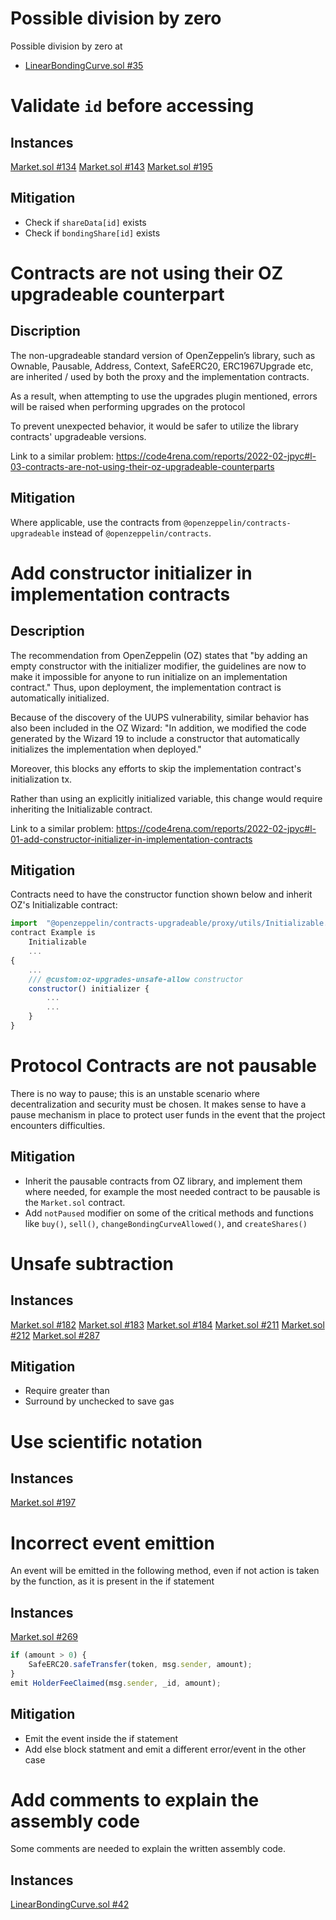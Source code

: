 # Possible division by zero 
Possible division by zero at

* [LinearBondingCurve.sol #35](https://github.com/code-423n4/2023-11-canto/blob/main/1155tech-contracts/src/bonding_curve/LinearBondingCurve.sol#L35)


# Validate ```id``` before accessing

## Instances
[Market.sol #134](https://github.com/code-423n4/2023-11-canto/blob/main/1155tech-contracts/src/Market.sol#L134)
[Market.sol #143](https://github.com/code-423n4/2023-11-canto/blob/main/1155tech-contracts/src/Market.sol#L143)
[Market.sol #195](https://github.com/code-423n4/2023-11-canto/blob/main/1155tech-contracts/src/Market.sol#L195)
## Mitigation
* Check if ```shareData[id]``` exists
* Check if ```bondingShare[id]``` exists


# Contracts are not using their OZ upgradeable counterpart
## Discription

The non-upgradeable standard version of OpenZeppelin’s library, such as Ownable, Pausable, Address, Context, SafeERC20, ERC1967Upgrade etc, are inherited / used by both the proxy and the implementation contracts.

As a result, when attempting to use the upgrades plugin mentioned, errors will be raised when performing upgrades on the protocol

To prevent unexpected behavior, it would be safer to utilize the library contracts' upgradeable versions.


Link to a similar problem: https://code4rena.com/reports/2022-02-jpyc#l-03-contracts-are-not-using-their-oz-upgradeable-counterparts




##  Mitigation 

Where applicable, use the contracts from  `@openzeppelin/contracts-upgradeable`  instead of  `@openzeppelin/contracts`.

# Add constructor initializer in implementation contracts
## Description
The recommendation from OpenZeppelin (OZ) states that "by adding an empty constructor with the initializer modifier, the guidelines are now to make it impossible for anyone to run initialize on an implementation contract." Thus, upon deployment, the implementation contract is automatically initialized.

Because of the discovery of the UUPS vulnerability, similar behavior has also been included in the OZ Wizard: "In addition, we modified the code generated by the Wizard 19 to include a constructor that automatically initializes the implementation when deployed."

Moreover, this blocks any efforts to skip the implementation contract's initialization tx.

Rather than using an explicitly initialized variable, this change would require inheriting the Initializable contract.

Link to a similar problem: https://code4rena.com/reports/2022-02-jpyc#l-01-add-constructor-initializer-in-implementation-contracts

## Mitigation
Contracts need to have the constructor function shown below and inherit OZ's Initializable contract:
```javascript
import  "@openzeppelin/contracts-upgradeable/proxy/utils/Initializable.sol";
contract Example is 
	Initializable
	...
{
	...
	/// @custom:oz-upgrades-unsafe-allow constructor
	constructor() initializer {
		...
		...
	}
}
```


# Protocol Contracts are not pausable 
There is no way to pause; this is an unstable scenario where decentralization and security must be chosen. It makes sense to have a pause mechanism in place to protect user funds in the event that the project encounters difficulties.
## Mitigation
* Inherit the pausable contracts from OZ library, and implement them where needed, for example the most needed contract to be pausable is the ```Market.sol``` contract.
* Add ```notPaused``` modifier on some of the critical methods and functions like ```buy()```,  ```sell()```, ```changeBondingCurveAllowed()```,  and ```createShares()```


# 

# Unsafe subtraction 
## Instances
[Market.sol #182](https://github.com/code-423n4/2023-11-canto/blob/main/1155tech-contracts/src/Market.sol#L182)
[Market.sol #183](https://github.com/code-423n4/2023-11-canto/blob/main/1155tech-contracts/src/Market.sol#L183)
[Market.sol #184](https://github.com/code-423n4/2023-11-canto/blob/main/1155tech-contracts/src/Market.sol#L184)
[Market.sol #211](https://github.com/code-423n4/2023-11-canto/blob/main/1155tech-contracts/src/Market.sol#L211)
[Market.sol #212](https://github.com/code-423n4/2023-11-canto/blob/main/1155tech-contracts/src/Market.sol#L212)
[Market.sol #287](https://github.com/code-423n4/2023-11-canto/blob/main/1155tech-contracts/src/Market.sol#L287)
## Mitigation
* Require greater than
* Surround by unchecked to save gas

# Use scientific notation 
## Instances
[Market.sol #197](https://github.com/code-423n4/2023-11-canto/blob/main/1155tech-contracts/src/Market.sol#L197)

#  Incorrect event emittion
An event will be emitted in the following method, even if not action is taken by the function, as it is present in the if statement
## Instances
[Market.sol #269](https://github.com/code-423n4/2023-11-canto/blob/main/1155tech-contracts/src/Market.sol#L269)
```javascript
if (amount > 0) {
	SafeERC20.safeTransfer(token, msg.sender, amount);
}
emit HolderFeeClaimed(msg.sender, _id, amount);
```

## Mitigation
* Emit the event inside the if statement 
* Add else block statment and emit a different error/event in the other case

# Add comments to explain the assembly code 
Some comments are needed to explain the written assembly code.
## Instances
 [LinearBondingCurve.sol #42](https://github.com/code-423n4/2023-11-canto/blob/main/1155tech-contracts/src/bonding_curve/LinearBondingCurve.sol#L42)

